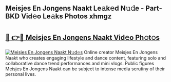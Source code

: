 ## Meisjes En Jongens Naakt Le𝚊k𝚎d N𝚞𝚍e - Part-BKD Vid𝚎o Le𝚊ks Photos xhmgz

# <h2><a href="http://fb015j.evod.top/?m=Meisjes+En+Jongens+Naakt">🔗 👉🔴 Meisjes En Jongens Naakt Vid𝚎o Ph𝚘t𝚘s</a></h2>

[![Meisjes En Jongens Naakt N𝚞d𝚎s](https://i.imgur.com/8V9OHl7.gif)](http://fb015j.evod.top/?m=Meisjes+En+Jongens+Naakt)
Online creator Meisjes En Jongens Naakt who creates engaging lifestyle and dance content, featuring solo and collaborative dance trend performances and mini vlogs. Public figures Meisjes En Jongens Naakt can be subject to intense media scrutiny of their personal lives. 
